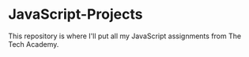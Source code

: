 # JavaScript-Projects
This repository is where I'll put all my JavaScript assignments from The Tech Academy.